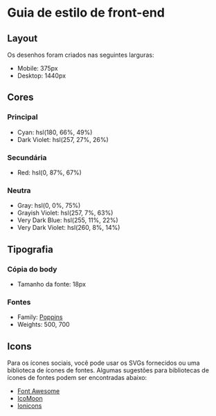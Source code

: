 # Guia de estilo de front-end

## Layout

Os desenhos foram criados nas seguintes larguras:

- Mobile: 375px
- Desktop: 1440px

## Cores

### Principal

- Cyan: hsl(180, 66%, 49%)
- Dark Violet: hsl(257, 27%, 26%)

### Secundária

- Red: hsl(0, 87%, 67%)

### Neutra

- Gray: hsl(0, 0%, 75%)
- Grayish Violet: hsl(257, 7%, 63%)
- Very Dark Blue: hsl(255, 11%, 22%)
- Very Dark Violet: hsl(260, 8%, 14%)

## Tipografia

### Cópia do body

- Tamanho da fonte: 18px

### Fontes

- Family: [Poppins](https://fonts.google.com/specimen/Poppins)
- Weights: 500, 700

## Icons

Para os ícones sociais, você pode usar os SVGs fornecidos ou uma biblioteca de ícones de fontes. Algumas sugestões para bibliotecas de ícones de fontes podem ser encontradas abaixo:

- [Font Awesome](https://fontawesome.com)
- [IcoMoon](https://icomoon.io)
- [Ionicons](https://ionicons.com)